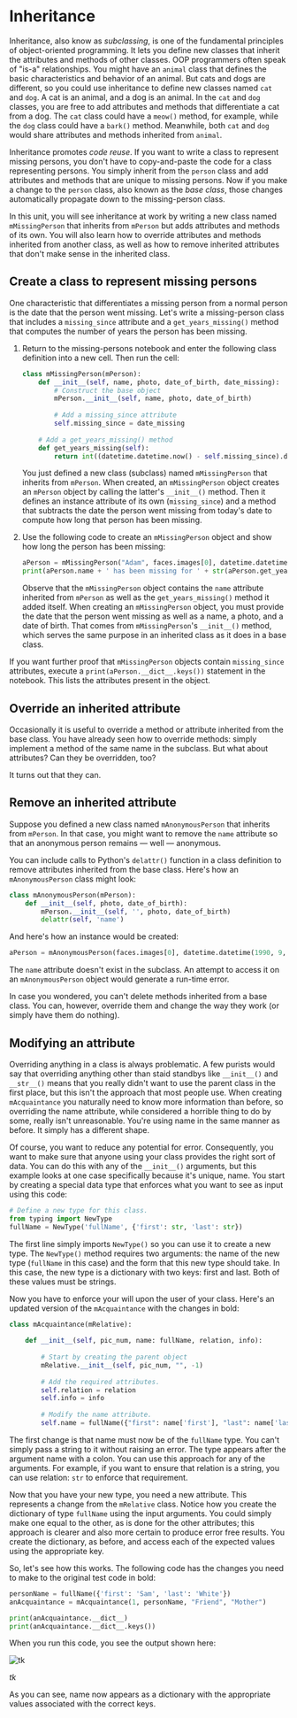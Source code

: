 # Inheritance

Inheritance, also know as *subclassing*, is one of the fundamental principles of object-oriented programming. It lets you define new classes that inherit the attributes and methods of other classes. OOP programmers often speak of "is-a" relationships. You might have an `animal` class that defines the basic characteristics and behavior of an animal. But cats and dogs are different, so you could use inheritance to define new classes named `cat` and `dog`. A cat is an animal, and a dog is an animal. In the `cat` and `dog` classes, you are free to add attributes and methods that differentiate a cat from a dog. The `cat` class could have a `meow()` method, for example, while the `dog` class could have a `bark()` method. Meanwhile, both `cat` and `dog` would share attributes and methods inherited from `animal`.

Inheritance promotes *code reuse*. If you want to write a class to represent missing persons, you don't have to copy-and-paste the code for a class representing persons. You simply inherit from the `person` class and add attributes and methods that are unique to missing persons. Now if you make a change to the `person` class, also known as the *base class*, those changes automatically propagate down to the missing-person class.

In this unit, you will see inheritance at work by writing a new class named `mMissingPerson` that inherits from `mPerson` but adds attributes and methods of its own. You will also learn how to override attributes and methods inherited from another class, as well as how to remove inherited attributes that don't make sense in the inherited class.

## Create a class to represent missing persons

One characteristic that differentiates a missing person from a normal person is the date that the person went missing. Let's write a missing-person class that includes a `missing_since` attribute and a `get_years_missing()` method that computes the number of years the person has been missing.

1. Return to the missing-persons notebook and enter the following class definition into a new cell. Then run the cell:

	```python
	class mMissingPerson(mPerson):
	    def __init__(self, name, photo, date_of_birth, date_missing):
	        # Construct the base object
	        mPerson.__init__(self, name, photo, date_of_birth)
	        
	        # Add a missing_since attribute
	        self.missing_since = date_missing
	        
	    # Add a get_years_missing() method
	    def get_years_missing(self):
	        return int((datetime.datetime.now() - self.missing_since).days / 365.25)
	```

	You just defined a new class (subclass) named `mMissingPerson` that inherits from `mPerson`. When created, an `mMissingPerson` object creates an `mPerson` object by calling the latter's `__init__()` method. Then it defines an instance attribute of its own (`missing_since`) and a method that subtracts the date the person went missing from today's date to compute how long that person has been missing. 

1. Use the following code to create an `mMissingPerson` object and show how long the person has been missing:

	```python
	aPerson = mMissingPerson("Adam", faces.images[0], datetime.datetime(1990, 9, 16), datetime.datetime(2016, 1, 1))
	print(aPerson.name + ' has been missing for ' + str(aPerson.get_years_missing()) + ' years')
	```

	Observe that the `mMissingPerson` object contains the `name` attribute inherited from `mPerson` as well as the `get_years_missing()` method it added itself. When creating an `mMissingPerson` object, you must provide the date that the person went missing as well as a name, a photo, and a date of birth. That comes from `mMissingPerson`'s `__init__()` method, which serves the same purpose in an inherited class as it does in a base class.

If you want further proof that `mMissingPerson` objects contain `missing_since` attributes, execute a `print(aPerson.__dict__.keys())` statement in the notebook. This lists the attributes present in the object.

## Override an inherited attribute

Occasionally it is useful to override a method or attribute inherited from the base class. You have already seen how to override methods: simply implement a method of the same name in the subclass. But what about attributes? Can they be overridden, too?

It turns out that they can.







## Remove an inherited attribute

Suppose you defined a new class named `mAnonymousPerson` that inherits from `mPerson`. In that case, you might want to remove the `name` attribute so that an anonymous person remains — well — anonymous.

You can include calls to Python's `delattr()` function in a class definition to remove attributes inherited from the base class. Here's how an `mAnonymousPerson` class might look:

```python
class mAnonymousPerson(mPerson):
    def __init__(self, photo, date_of_birth):
        mPerson.__init__(self, '', photo, date_of_birth)
        delattr(self, 'name')
```

And here's how an instance would be created:

```python
aPerson = mAnonymousPerson(faces.images[0], datetime.datetime(1990, 9, 16))
```

The `name` attribute doesn't exist in the subclass. An attempt to access it on an `mAnonymousPerson` object would generate a run-time error.

In case you wondered, you can't delete methods inherited from a base class. You can, however, override them and change the way they work (or simply have them do nothing).

## Modifying an attribute

Overriding anything in a class is always problematic. A few purists would say that overriding anything other than staid standbys like `__init__()` and `__str__()` means that you really didn't want to use the parent class in the first place, but this isn't the approach that most people use. When creating `mAcquaintance` you naturally need to know more information than before, so overriding the name attribute, while considered a horrible thing to do by some, really isn't unreasonable. You're using name in the same manner as before. It simply has a different shape.

Of course, you want to reduce any potential for error. Consequently, you want to make sure that anyone using your class provides the right sort of data. You can do this with any of the `__init__()` arguments, but this example looks at one case specifically because it's unique, name. You start by creating a special data type that enforces what you want to see as input using this code:

```python
# Define a new type for this class.
from typing import NewType
fullName = NewType('fullName', {'first': str, 'last': str})
```

The first line simply imports `NewType()` so you can use it to create a new type. The `NewType()` method requires two arguments: the name of the new type (`fullName` in this case) and the form that this new type should take. In this case, the new type is a dictionary with two keys: first and last. Both of these values must be strings.

Now you have to enforce your will upon the user of your class. Here's an updated version of the `mAcquaintance` with the changes in bold:

```python
class mAcquaintance(mRelative):
    
    def __init__(self, pic_num, name: fullName, relation, info):
        
        # Start by creating the parent object
        mRelative.__init__(self, pic_num, "", -1)
        
        # Add the required attributes.
        self.relation = relation
        self.info = info
        
        # Modify the name attribute.
        self.name = fullName({"first": name['first'], "last": name['last']})
```

The first change is that name must now be of the `fullName` type. You can't simply pass a string to it without raising an error. The type appears after the argument name with a colon. You can use this approach for any of the arguments. For example, if you want to ensure that relation is a string, you can use relation: `str` to enforce that requirement.

Now that you have your new type, you need a new attribute. This represents a change from the `mRelative` class. Notice how you create the dictionary of type `fullName` using the input arguments. You could simply make one equal to the other, as is done for the other attributes; this approach is clearer and also more certain to produce error free results. You create the dictionary, as before, and access each of the expected values using the appropriate key.

So, let's see how this works. The following code has the changes you need to make to the original test code in bold:

```python
personName = fullName({'first': 'Sam', 'last': 'White'})
anAcquaintance = mAcquaintance(1, personName, "Friend", "Mother")

print(anAcquaintance.__dict__)
print(anAcquaintance.__dict__.keys())
```

When you run this code, you see the output shown here:

![tk](media/tk.png)

_tk_

As you can see, name now appears as a dictionary with the appropriate values associated with the correct keys.
